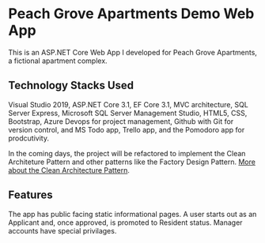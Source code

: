 # Peach Grove Apartments Demo Web App

This is an ASP.NET Core Web App I developed for Peach Grove Apartments, a fictional apartment complex.

## Technology Stacks Used

Visual Studio 2019, ASP.NET Core 3.1, EF Core 3.1, MVC architecture, SQL Server Express, Microsoft SQL Server Management Studio, HTML5, CSS, Bootstrap, Azure Devops for project management, Github with Git for version control, and MS Todo app, Trello app, and the Pomodoro app for prodcutivity.

In the coming days, the project will be refactored to implement the Clean Architeture Pattern and other patterns like the Factory Design Pattern. [More about the Clean Architecture Pattern](https://docs.microsoft.com/en-us/dotnet/architecture/modern-web-apps-azure/common-web-application-architectures).

## Features

The app has public facing static informational pages. A user starts out as an Applicant and, once approved, is promoted to Resident status. Manager accounts have special privilages.
